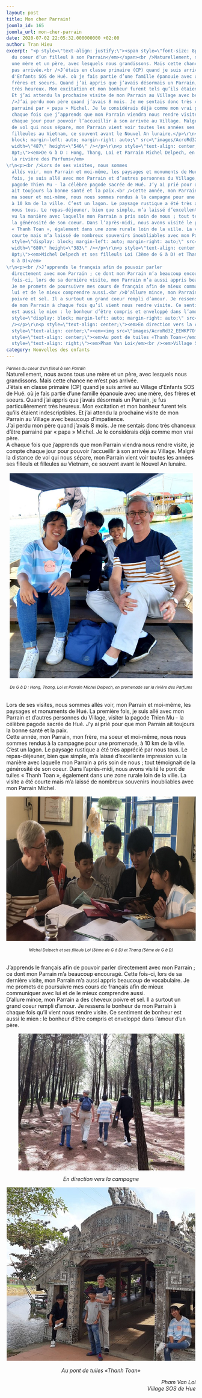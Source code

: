 ```yaml
---
layout: post
title: Mon cher Parrain!
joomla_id: 165
joomla_url: mon-cher-parrain
date: 2020-07-02 22:05:32.000000000 +02:00
author: Tran Hieu
excerpt: "<p style=\"text-align: justify;\"><span style=\"font-size: 8pt;\"><em>Paroles
  du coeur d’un filleul à son Parrain</em></span><br />Naturellement, nous avons tous
  une mère et un père, avec lesquels nous grandissons. Mais cette chance ne m’est
  pas arrivée.<br />J’étais en classe primaire (CP) quand je suis arrivé au Village
  d'Enfants SOS de Hué. où je fais partie d’une famille épanouie avec une mère, des
  frères et soeurs. Quand j’ai appris que j’avais désormais un Parrain, je fus particulièrement
  très heureux. Mon excitation et mon bonheur furent tels qu’ils étaient indescriptibles.
  Et j’ai attendu la prochaine visite de mon Parrain au Village avec beaucoup d’impatience.<br
  />J’ai perdu mon père quand j’avais 8 mois. Je me sentais donc très chanceux d’être
  parrainé par « papa » Michel. Je le considérais déjà comme mon vrai père.<br />A
  chaque fois que j’apprends que mon Parrain viendra nous rendre visite, je compte
  chaque jour pour pouvoir l’accueillir à son arrivée au Village. Malgré la distance
  de vol qui nous sépare, mon Parrain vient voir toutes les années ses filleuls et
  filleules au Vietnam, ce souvent avant le Nouvel An lunaire.</p>\r\n<p><img style=\"display:
  block; margin-left: auto; margin-right: auto;\" src=\"images/AcroRd32_tjTE8kG1us.jpg\"
  width=\"487\" height=\"546\" /></p>\r\n<p style=\"text-align: center;\"><span style=\"font-size:
  8pt;\"><em>De G à D : Hong, Thang, Loi et Parrain Michel Delpech, en promenade sur
  la rivière des Parfums</em>
\r\n<p><br />Lors de ses visites, nous sommes
  allés voir, mon Parrain et moi-même, les paysages et monuments de Hué. La première
  fois, je suis allé avec mon Parrain et d’autres personnes du Village, visiter la
  pagode Thien Mu - la célèbre pagode sacrée de Hué. J’y ai prié pour que mon Parrain
  ait toujours la bonne santé et la paix.<br />Cette année, mon Parrain, mon frère,
  ma soeur et moi-même, nous nous sommes rendus à la campagne pour une promenade,
  à 10 km de la ville. C’est un lagon. Le paysage rustique a été très apprécié par
  nous tous. Le repas-déjeuner, bien que simple, m’a laissé d’excellente impression
  vu la manière avec laquelle mon Parrain a pris soin de nous ; tout témoignait de
  la générosité de son coeur. Dans l’après-midi, nous avons visité le pont de tuiles
  « Thanh Toan », également dans une zone rurale loin de la ville. La visite a été
  courte mais m’a laissé de nombreux souvenirs inoubliables avec mon Parrain Michel.</p>\r\n<p><img
  style=\"display: block; margin-left: auto; margin-right: auto;\" src=\"images/AcroRd32_nJT60Wj5IC.jpg\"
  width=\"680\" height=\"383\" /></p>\r\n<p style=\"text-align: center;\"><span style=\"font-size:
  8pt;\"><em>Michel Delpech et ses filleuls Loi (3ème de G à D) et Thang (5ème de
  G à D)</em>
\r\n<p><br />J’apprends le français afin de pouvoir parler
  directement avec mon Parrain ; ce dont mon Parrain m’a beaucoup encouragé. Cette
  fois-ci, lors de sa dernière visite, mon Parrain m’a aussi appris beaucoup de vocabulaire.
  Je me promets de poursuivre mes cours de français afin de mieux communiquer avec
  lui et de le mieux comprendre aussi.<br />D’allure mince, mon Parrain a des cheveux
  poivre et sel. Il a surtout un grand coeur rempli d’amour. Je ressens le bonheur
  de mon Parrain à chaque fois qu’il vient nous rendre visite. Ce sentiment de bonheur
  est aussi le mien : le bonheur d’être compris et enveloppé dans l’amour d’un père.</p>\r\n<p><img
  style=\"display: block; margin-left: auto; margin-right: auto;\" src=\"images/AcroRd32_qmE1YULiuX.jpg\"
  /></p>\r\n<p style=\"text-align: center;\"><em>En direction vers la campagne</em></p>\r\n<p
  style=\"text-align: center;\"><em><img src=\"images/AcroRd32_EEWKP7Ofke.jpg\" /></em></p>\r\n<p
  style=\"text-align: center;\"><em>Au pont de tuiles «Thanh Toan»</em></p>\r\n\r\n<p
  style=\"text-align: right;\"><em>Pham Van Loi</em><br /><em>Village SOS de Hue</em></p>"
category: Nouvelles des enfants
---
```

<span style="font-size: 8pt;"><em>Paroles du coeur d’un filleul à son Parrain</em></span><br />Naturellement, nous avons tous une mère et un père, avec lesquels nous grandissons. Mais cette chance ne m’est pas arrivée.<br />J’étais en classe primaire (CP) quand je suis arrivé au Village d'Enfants SOS de Hué. où je fais partie d’une famille épanouie avec une mère, des frères et soeurs. Quand j’ai appris que j’avais désormais un Parrain, je fus particulièrement très heureux. Mon excitation et mon bonheur furent tels qu’ils étaient indescriptibles. Et j’ai attendu la prochaine visite de mon Parrain au Village avec beaucoup d’impatience.<br />J’ai perdu mon père quand j’avais 8 mois. Je me sentais donc très chanceux d’être parrainé par « papa » Michel. Je le considérais déjà comme mon vrai père.<br />A chaque fois que j’apprends que mon Parrain viendra nous rendre visite, je compte chaque jour pour pouvoir l’accueillir à son arrivée au Village. Malgré la distance de vol qui nous sépare, mon Parrain vient voir toutes les années ses filleuls et filleules au Vietnam, ce souvent avant le Nouvel An lunaire.</p>
<p><img style="display: block; margin-left: auto; margin-right: auto;" src="/assets/images/AcroRd32_tjTE8kG1us.jpg" width="487" height="546" /></p>
<p style="text-align: center;"><span style="font-size: 8pt;"><em>De G à D : Hong, Thang, Loi et Parrain Michel Delpech, en promenade sur la rivière des Parfums</em>

<p><br />Lors de ses visites, nous sommes allés voir, mon Parrain et moi-même, les paysages et monuments de Hué. La première fois, je suis allé avec mon Parrain et d’autres personnes du Village, visiter la pagode Thien Mu - la célèbre pagode sacrée de Hué. J’y ai prié pour que mon Parrain ait toujours la bonne santé et la paix.<br />Cette année, mon Parrain, mon frère, ma soeur et moi-même, nous nous sommes rendus à la campagne pour une promenade, à 10 km de la ville. C’est un lagon. Le paysage rustique a été très apprécié par nous tous. Le repas-déjeuner, bien que simple, m’a laissé d’excellente impression vu la manière avec laquelle mon Parrain a pris soin de nous ; tout témoignait de la générosité de son coeur. Dans l’après-midi, nous avons visité le pont de tuiles « Thanh Toan », également dans une zone rurale loin de la ville. La visite a été courte mais m’a laissé de nombreux souvenirs inoubliables avec mon Parrain Michel.</p>
<p><img style="display: block; margin-left: auto; margin-right: auto;" src="/assets/images/AcroRd32_nJT60Wj5IC.jpg" width="680" height="383" /></p>
<p style="text-align: center;"><span style="font-size: 8pt;"><em>Michel Delpech et ses filleuls Loi (3ème de G à D) et Thang (5ème de G à D)</em>

<p><br />J’apprends le français afin de pouvoir parler directement avec mon Parrain ; ce dont mon Parrain m’a beaucoup encouragé. Cette fois-ci, lors de sa dernière visite, mon Parrain m’a aussi appris beaucoup de vocabulaire. Je me promets de poursuivre mes cours de français afin de mieux communiquer avec lui et de le mieux comprendre aussi.<br />D’allure mince, mon Parrain a des cheveux poivre et sel. Il a surtout un grand coeur rempli d’amour. Je ressens le bonheur de mon Parrain à chaque fois qu’il vient nous rendre visite. Ce sentiment de bonheur est aussi le mien : le bonheur d’être compris et enveloppé dans l’amour d’un père.</p>
<p><img style="display: block; margin-left: auto; margin-right: auto;" src="/assets/images/AcroRd32_qmE1YULiuX.jpg" /></p>
<p style="text-align: center;"><em>En direction vers la campagne</em></p>
<p style="text-align: center;"><em><img src="/assets/images/AcroRd32_EEWKP7Ofke.jpg" /></em></p>
<p style="text-align: center;"><em>Au pont de tuiles «Thanh Toan»</em></p>

<p style="text-align: right;"><em>Pham Van Loi</em><br /><em>Village SOS de Hue</em></p>
